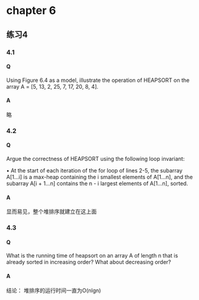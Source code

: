 # chapter 6

## 练习4
### 4.1
#### Q 
Using Figure 6.4 as a model, illustrate the operation of HEAPSORT on the array A = [5, 13, 2, 25, 7, 17, 20, 8, 4].
#### A
略
### 4.2
#### Q
Argue the correctness of HEAPSORT using the following loop invariant:

• At the start of each iteration of the for loop of lines 2-5, the subarray A[1...i] is a max-heap containing the i smallest elements of A[1...n], and the subarray A[i + 1...n] contains the n - i largest elements of A[1...n], sorted.
#### A
显而易见，整个堆排序就建立在这上面
### 4.3
#### Q
What is the running time of heapsort on an array A of length n that is already sorted in increasing order? What about decreasing order?
#### A
结论： 堆排序的运行时间一直为O(nlgn)

